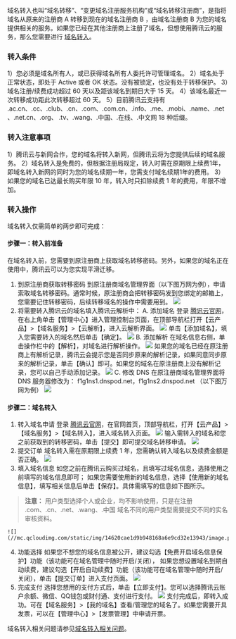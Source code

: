 域名转入也叫“域名转移”、“变更域名注册服务机构”或“域名转移注册商”，是指将域名从原来的注册商 A 转移到现在的域名注册商 B ，由域名注册商 B 为您的域名提供相关的服务。如果您已经在其他注册商上注册了域名，但想使用腾讯云的服务，那么您需要进行 [域名转入](https://console.qcloud.com/domain/trans-in)。
### 转入条件
1）您必须是域名所有人，或已获得域名所有人委托许可管理域名。
2）域名处于正常状态，即处于 Active 或者 OK 状态。没有被锁定，也没有处于转移保护。
3）域名注册/续费成功超过 60 天以及距该域名到期日大于 15 天。
4）该域名最近一次转移成功距此次转移超过 60 天。
5）目前腾讯云支持有 .ac.cn、.cc、.club、.cn、.com、.com.cn、.info、.me、.mobi、.name、.net、.net.cn、.org、 .tv、.wang、.中国、.在线、.中文网 18 种后缀。

### 转入注意事项
1）腾讯云与新网合作，您的域名将转入新网，但腾讯云将为您提供后续的域名服务。 
2）域名转入是免费的，但根据注册局规定，转入时需在原期限上续费1年，即域名转入新网的同时为您的域名续期一年，您需支付域名续期1年的费用。 
3）如果您的域名已达最长购买年限 10 年，转入时只扣除续费 1 年的费用，年限不增加。

###  转入操作
域名转入仅需简单的两步即可完成：
#### 步骤一：转入前准备
在域名转入前，您需要到原注册商上获取域名转移密码。另外，如果您的域名正在使用中，腾讯云可以为您实现平滑迁移。
1. 到原注册商获取转移密码
到原注册商域名管理界面（以下图万网为例），申请索取域名转移密码。通常时候，原注册商会把转移密码发到您绑定的邮箱上，您需要记住转移密码，后续转移域名的操作中需要用到。
![](//mc.qcloudimg.com/static/img/74b36e7438ac6e13ba4363fba4b4be77/image.png)
2. 将需要转入腾讯云的域名填入腾讯云解析中：
A. 添加域名
  登录 [腾讯云官网](https://www.qcloud.com)，在右上角单击【管理中心】进入管理控制台页面，在顶部导航栏打开【云产品】>【域名服务】>【云解析】，进入云解析界面。
![](//mc.qcloudimg.com/static/img/9939a38dfa796e25aebaca2c726aa1cf/image.png)
单击【添加域名】，填入您需要转入的域名然后单击【确定】。
![](//mc.qcloudimg.com/static/img/d28d64c1afbc9b894e8041b421fb1e45/image.png)
B. 添加解析
在域名信息右侧，单击操作栏中的【解析】，对域名进行解析操作。
![](//mc.qcloudimg.com/static/img/579dcd2b3bc2230015c4c5607cc3391d/image.png)
如果您的域名已经在原注册商上有解析记录，腾讯云会提示您是否同步原来的解析记录，如果同意同步原来的解析记录，单击【确认】即可。如果您的域名在原注册商上没有解析记录，您可以自己手动添加记录。
![](//mc.qcloudimg.com/static/img/7f74b5b635158ac5dfbe57289dfec899/image.png)
C. 修改 DNS 
在原注册商域名管理界面将 DNS 服务器修改为： f1g1ns1.dnspod.net，f1g1ns2.dnspod.net （以下图万网为例）
![](//mc.qcloudimg.com/static/img/b02ec93cb73288b6ed9c7b301a309ae5/image.png)


#### 步骤二：域名转入
1. 转入域名申请
登录 [腾讯云官网](https://www.qcloud.com)，在官网首页，顶部导航栏，打开【云产品】>【域名服务】>【域名转入】，进入域名转入页面。
![](//mc.qcloudimg.com/static/img/f397ed83d2120ef7178118ab62379b57/image.png)
输入需转入的域名和您之前获取到的转移密码，单击【提交】即可提交域名转移申请。
![](//mc.qcloudimg.com/static/img/c7014a8966d390ed4f011f665053c833/image.png)
2. 提交订单
域名转入需在原期限上续费 1 年，您需确认转入域名以及续费金额是否正确。
![](//mc.qcloudimg.com/static/img/9f0405c4525519b5ebf459628c5ef996/image.png)
3. 填入域名信息
如您之前在腾讯云购买过域名，且填写过域名信息，选择使用之前填写的域名信息即可；
如果您需要使用新的域名信息，选择【使用新的域名信息】，填写相关信息后单击【保存】。具体需填写的信息如下图所示。
>**注意：**
>用户类型选择个人或企业，均不影响使用，只是在注册 .com、.cn、.net、.wang、.中国 域名不同的用户类型需要提交不同的实名审核资料。

	![](//mc.qcloudimg.com/static/img/14620cae1d9b948168a6e9cd32e13943/image.png)

4. 功能选择
如果您不想您的域名信息被公开，建议勾选【免费开启域名信息保护】功能（该功能可在域名管理中随时开启/关闭），
如果您想设置域名到期自动续费，建议勾选【开启自动续费】功能（该功能可在域名管理中随时开启/关闭），单击【提交订单】进入支付页面。
![](//mc.qcloudimg.com/static/img/3938f95155bc7f33eacd0ff5f8e506ee/image.png)
5. 完成支付
选择您想用的支付方式后，单击【立即支付】。您可以选择腾讯云账户余额、微信、QQ钱包或财付通、支付进行支付。
![](//mc.qcloudimg.com/static/img/2952ae8879208de37ccf0c4f878e55c8/image.png)
支付完成后，即转入成功。可在【域名服务】>【我的域名】查看/管理您的域名了。如果您需要开具发票，可以在【管理中心】>【发票管理】中申请开票。

域名转入相关问题请参见[域名转入相关问题](https://www.qcloud.com/document/product/242/8581)。
